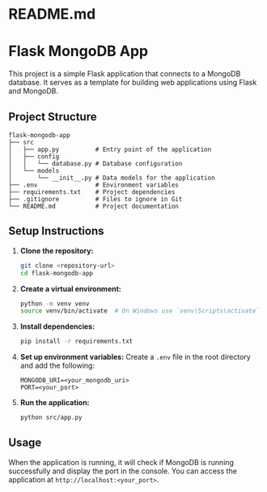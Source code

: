# README.md

# Flask MongoDB App

This project is a simple Flask application that connects to a MongoDB database. It serves as a template for building web applications using Flask and MongoDB.

## Project Structure

```
flask-mongodb-app
├── src
│   ├── app.py          # Entry point of the application
│   ├── config
│   │   └── database.py # Database configuration
│   └── models
│       └── __init__.py # Data models for the application
├── .env                # Environment variables
├── requirements.txt    # Project dependencies
├── .gitignore          # Files to ignore in Git
└── README.md           # Project documentation
```

## Setup Instructions

1. **Clone the repository:**
   ```bash
   git clone <repository-url>
   cd flask-mongodb-app
   ```

2. **Create a virtual environment:**
   ```bash
   python -m venv venv
   source venv/bin/activate  # On Windows use `venv\Scripts\activate`
   ```

3. **Install dependencies:**
   ```bash
   pip install -r requirements.txt
   ```

4. **Set up environment variables:**
   Create a `.env` file in the root directory and add the following:
   ```
   MONGODB_URI=<your_mongodb_uri>
   PORT=<your_port>
   ```

5. **Run the application:**
   ```bash
   python src/app.py
   ```

## Usage

When the application is running, it will check if MongoDB is running successfully and display the port in the console. You can access the application at `http://localhost:<your_port>`.